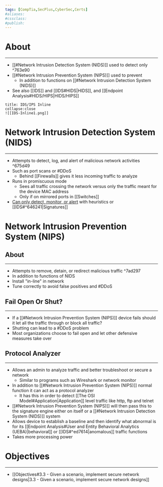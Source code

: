 ```yaml
---
tags: [CompTia,SecPlus,CyberSec,Certs]
#aliases:
#cssclass:
#publish:
---
```


# About
---
- [[#Network Intrusion Detection System (NIDS)]] used to detect only ^763e90
- [[#Network Intrusion Prevention System (NIPS)]] used to prevent
	- In addition to functions on [[#Network Intrusion Detection System (NIDS)]]
- See also [[IDS]] and [[IDS#HIDS|HIDS]], and [[Endpoint Analysis#HIDS/HIPS|HIDS/HIPS]]

```ad-info
title: IDS/IPS Inline
collapse:close
![[IDS-Inline1.png]]
```

# Network Intrusion Detection System (NIDS)
---
- Attempts to detect, log, and alert of malicious network activities ^675d49
- Such as port scans or #DDoS 
	- Behind [[Firewalls]] gives it less incoming traffic to analyze
- Runs in promiscuous mode
	- Sees all traffic crossing the network versus only the traffic meant for the device MAC address
	- Only if on mirrored ports in [[Switches]]
- <u>Can only detect, monitor, or alert</u> with heuristics or [[IDS#^646241|Signatures]]

# Network Intrusion Prevention System (NIPS)

## About
---
- Attempts to remove, detain, or redirect malicious traffic ^7ad297
- In addition to functions of NIDS
- Install "in-line" in network
- Tune correctly to avoid false positives and #DDoS

## Fail Open Or Shut?
---
- If a [[#Network Intrusion Prevention System (NIPS)]] device fails should it let all the traffic through or block all traffic?
- Shutting can lead to a #DDoS problem
- Most organizations choose to fail open and let other defensive measures take over

## Protocol Analyzer
---
- Allows an admin to analyze traffic and better troubleshoot or secure a network
	- Similar to programs such as Wireshark or network monitor
- In addition to [[#Network Intrusion Prevention System (NIPS)]] normal function it can act as a protocol analyzer
	- It has this in order to detect [[The OSI Model#Application|Application]] level traffic like http, ftp and telnet
- [[#Network Intrusion Prevention System (NIPS)]] will then pass this to the signature engine either on itself or a [[#Network Intrusion Detection System (NIDS)]] system
- Allows device to establish a baseline and then identify what abnormal is for its [[Endpoint Analysis#User and Entity Behavioral Analytics (UEBA)|behavioral]] or [[IDS#^ed7614|anomalous]] traffic functions
- Takes more processing power

# Objectives
---
- [[Objectives#3.3 - Given a scenario, implement secure network designs|3.3 - Given a scenario, implement secure network designs]]